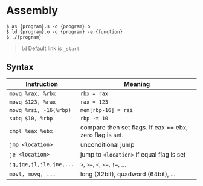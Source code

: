 # Assembly

```
$ as {program}.s -o {program}.o
$ ld {program}.o -o {program} -e {function}
$ ./{program}
```

> `ld` Default link is `_start`

## Syntax

Instruction | Meaning
--- | ---
`movq %rax, %rbx` | `rbx = rax`
`movq $123, %rax` | `rax = 123`
`movq %rsi, -16(%rbp)` | `mem[rbp-16] = rsi`
`subq $10, %rbp` | `rbp -= 10`
`cmpl %eax %ebx` | compare then set flags. If eax == ebx, zero flag is set.
`jmp <location>` | unconditional jump
`je <location>` | jump to `<location>` if equal flag is set
`jg,jge,jl,jle,jne,...` | `>`, `>=`, `<`, `<=`, `!=`, ...
`movl, movq, ...` | long (32bit), quadword (64bit), ...
